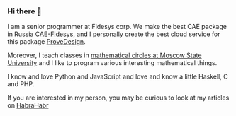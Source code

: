 ### Hi there 👋

I am a senior programmer at Fidesys corp. We make the best CAE package in Russia [CAE-Fidesys](https://cae-fidesys.com/), and I personally create the best cloud service for this package [ProveDesign](https://prove.design).

Moreover, I teach classes in [mathematical circles at Moscow State University](http://mmmf.msu.ru/) and I like to program various interesting mathematical things.

I know and love Python and JavaScript and love and know a little Haskell, C and PHP.

If you are interested in my person, you may be curious to look at my articles on [HabraHabr](https://habr.com/ru/users/celen/posts/)
